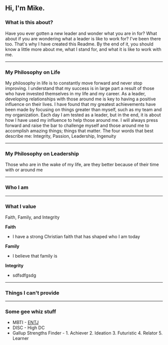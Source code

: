 ## Hi, I'm Mike.




### What is this about?
Have you ever gotten a new leader and wonder what you are in for? What about if you are wondering what a leader is like to work for? I've been there too. That's why I have created this Readme. By the end of it, you should know a little more about me, what I stand for, and what it is like to work with me.

---
### My Philosophy on Life
My philosophy in life is to constantly move forward and never stop improving. I understand that my success is in large part a result of those who have invested themselves in my life and my career. As a leader, developing relationships with those around me is key to having a positive influence on their lives. I have found that my greatest achievements have been made by focusing on things greater than myself, such as my team and my organization. Each day I am tested as a leader, but in the end, it is about how I have used my influence to help those around me. I will always press forward and raise the bar to challenge myself and those around me to accomplish amazing things; things that matter. 
The four words that best describe me: Integrity, Passion, Leadership, Ingenuity 

---
### My Philosophy on Leadership 
Those who are in the wake of my life, are they better because of their time with or around me


---
### Who I am



---
### What I value

Faith, Family, and Integrity

**Faith**
- I have a strong Christian faith that has shaped who I am today

**Family**
- I believe that family is 

**Integrity**
- sdfsdfgsdg

---
### Things I can't provide

---


### Some gee whiz stuff

- MBTI - [ENTJ](https://www.16personalities.com/entj-personality)
- DISC - High DC
- Gallup Strengths Finder - 1. Achiever 2. Ideation 3. Futuristic 4. Relator 5. Learner
